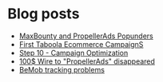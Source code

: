 # Blog posts
<!-- BLOG-POST-LIST:START -->
- [MaxBounty and PropellerAds Popunders](https://afflift.com/f/threads/maxbounty-and-propellerads-popunders.10320/)
- [First Taboola Ecommerce CampaignS](https://afflift.com/f/threads/first-taboola-ecommerce-campaigns.10375/)
- [Step 10 - Campaign Optimization](https://afflift.com/f/threads/step-10-campaign-optimization.7481/)
- [100$ Wire to &quot;PropellerAds&quot; disappeared](https://afflift.com/f/threads/100-wire-to-propellerads-disappeared.10244/)
- [BeMob tracking problems](https://afflift.com/f/threads/bemob-tracking-problems.10406/)
<!-- BLOG-POST-LIST:END -->

